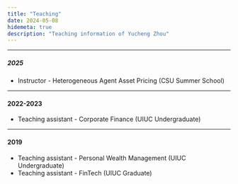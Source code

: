 ```yaml
---
title: "Teaching"
date: 2024-05-08
hidemeta: true
description: "Teaching information of Yucheng Zhou"
---
```


--- 
##### 2025

+ Instructor - Heterogeneous Agent Asset Pricing (CSU Summer School)

---

#### 2022-2023

+ Teaching assistant - Corporate Finance (UIUC Undergraduate)

---

#### 2019

+ Teaching assistant - Personal Wealth Management (UIUC Undergraduate)
+ Teaching assistant - FinTech (UIUC Graduate)